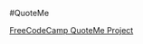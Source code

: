 #QuoteMe

[FreeCodeCamp QuoteMe Project](https://www.freecodecamp.org/learn/front-end-development-libraries/front-end-development-libraries-projects/build-a-random-quote-machine)